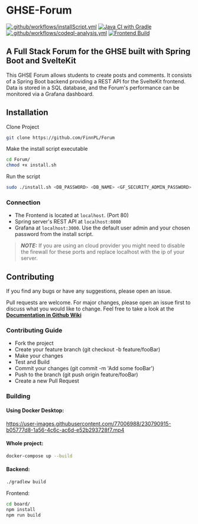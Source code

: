 # GHSE-Forum

[![.github/workflows/installScript.yml](https://github.com/FinnPL/Forum/actions/workflows/installScript.yml/badge.svg)](https://github.com/FinnPL/Forum/actions/workflows/installScript.yml)
[![Java CI with Gradle](https://github.com/FinnPL/Forum/actions/workflows/gradle.yml/badge.svg)](https://github.com/FinnPL/Forum/actions/workflows/gradle.yml)
[![.github/workflows/codeql-analysis.yml](https://github.com/FinnPL/Forum/actions/workflows/codeql-analysis.yml/badge.svg)](https://github.com/FinnPL/Forum/actions/workflows/codeql-analysis.yml)
[![Frontend Build](https://github.com/FinnPL/Forum/actions/workflows/build-frontend.yml/badge.svg)](https://github.com/FinnPL/Forum/actions/workflows/build-frontend.yml)

## A Full Stack Forum for the GHSE built with Spring Boot and SvelteKit

This GHSE Forum allows students to create posts and comments. It consists of a Spring Boot backend providing a REST API for the SvelteKit frontend. Data is stored in a SQL database, and the Forum's performance can be monitored via a Grafana dashboard.

## Installation

Clone Project

```bash
git clone https://github.com/FinnPL/Forum
```

Make the install script executable

```bash
cd Forum/
chmod +x install.sh
```

Run the script

```bash
sudo ./install.sh <DB_PASSWORD> <DB_NAME> <GF_SECURITY_ADMIN_PASSWORD>
```

### Connection

- The Frontend is located at `localhost`. (Port 80)
- Spring server's REST API at `localhost:8080`
- Grafana at `localhost:3000`. Use the default user admin and your chosen password from the install script.

> **_NOTE:_** If you are using an cloud provider you might need to disable the firewall for these ports and replace localhost with the ip of your server.

## Contributing

If you find any bugs or have any suggestions, please open an issue.

Pull requests are welcome. For major changes, please open an issue first to discuss what you would like to change.
Feel free to take a look at the [**Documentation in Github Wiki**](https://github.com/FinnPL/Forum/wiki)

### Contributing Guide

- Fork the project
- Create your feature branch (git checkout -b feature/fooBar)
- Make your changes
- Test and Build
- Commit your changes (git commit -m 'Add some fooBar')
- Push to the branch (git push origin feature/fooBar)
- Create a new Pull Request

### Building

#### Using Docker Desktop:

https://user-images.githubusercontent.com/77006988/230790915-b05777d8-1a56-4c6c-ac6d-e52b293728f7.mp4

#### Whole project:

```bash
docker-compose up --build
```

#### Backend:

```bash
./gradlew build
```

Frontend:

```bash
cd board/
npm install
npm run build
```

